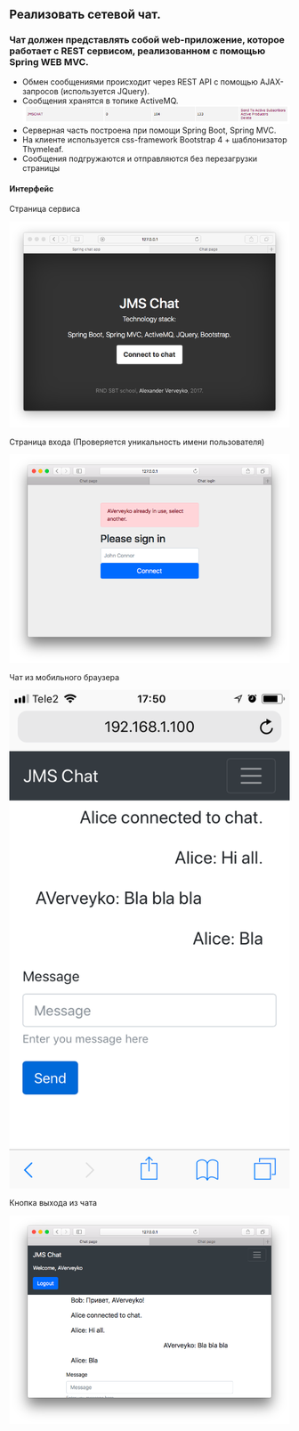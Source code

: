 ## Реализовать сетевой чат.
### Чат должен представлять собой web-приложение, которое работает с REST сервисом, реализованном с помощью Spring WEB MVC.

* Обмен сообщениями происходит через REST API с помощью AJAX-запросов (используется JQuery).
* Сообщения хранятся в топике ActiveMQ.
![ActiveMQ](img/activemq.png)
* Серверная часть построена при помощи Spring Boot, Spring MVC.
* На клиенте используется css-framework Bootstrap 4 + шаблонизатор Thymeleaf.
* Сообщения подгружаются и отправляются без перезагрузки страницы 

#### Интерфейс
Страница сервиса

![Страница сервиса](img/index.png)

Страница входа (Проверяется уникальность имени пользователя)

![Страница входа](img/login.png)

Чат из мобильного браузера

![Мобильный интерфейс](img/mobile.png)

Кнопка выхода из чата

![Выход из чата](img/logout.png)
